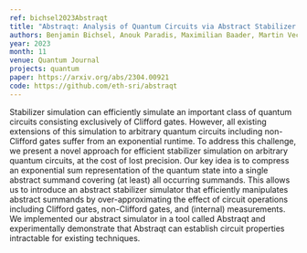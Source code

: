 ```yaml
---
ref: bichsel2023Abstraqt
title: "Abstraqt: Analysis of Quantum Circuits via Abstract Stabilizer Simulation"
authors: Benjamin Bichsel, Anouk Paradis, Maximilian Baader, Martin Vechev
year: 2023
month: 11
venue: Quantum Journal
projects: quantum
paper: https://arxiv.org/abs/2304.00921
code: https://github.com/eth-sri/abstraqt
---
```


Stabilizer simulation can efficiently simulate an important class of quantum circuits consisting exclusively of Clifford gates. However, all existing extensions of this simulation to arbitrary quantum circuits including non-Clifford gates suffer from an exponential runtime.
To address this challenge, we present a novel approach for efficient stabilizer simulation on arbitrary quantum circuits, at the cost of lost precision. Our key idea is to compress an exponential sum representation of the quantum state into a single abstract summand covering (at least) all occurring summands. This allows us to introduce an abstract stabilizer simulator that efficiently manipulates abstract summands by over-approximating the effect of circuit operations including Clifford gates, non-Clifford gates, and (internal) measurements.
We implemented our abstract simulator in a tool called Abstraqt and experimentally demonstrate that Abstraqt can establish circuit properties intractable for existing techniques.

